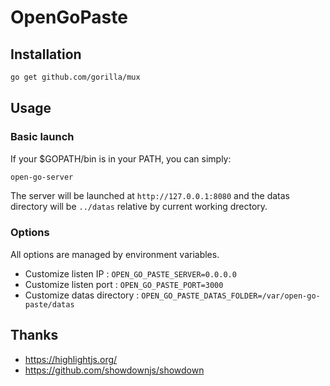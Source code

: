 # OpenGoPaste

## Installation

```bash
go get github.com/gorilla/mux
```

## Usage

### Basic launch

If your $GOPATH/bin is in your PATH, you can simply:

```bash
open-go-server
```
The server will be launched at `http://127.0.0.1:8080` and the datas directory will be `../datas` relative by current working drectory.

### Options

All options are managed by environment variables.

* Customize listen IP : `OPEN_GO_PASTE_SERVER=0.0.0.0`
* Customize listen port : `OPEN_GO_PASTE_PORT=3000`
* Customize datas directory : `OPEN_GO_PASTE_DATAS_FOLDER=/var/open-go-paste/datas`


## Thanks
* https://highlightjs.org/
* https://github.com/showdownjs/showdown
